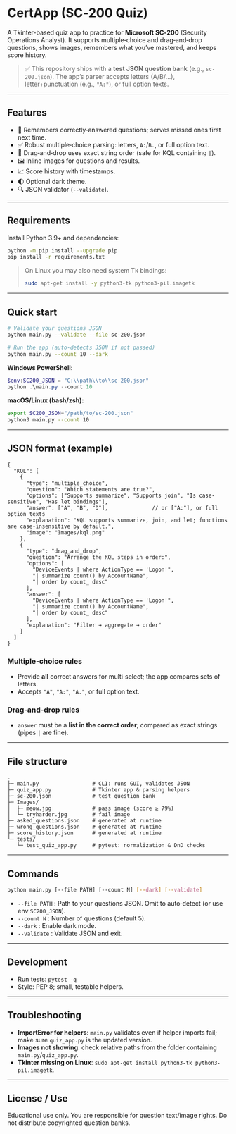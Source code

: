 # CertApp (SC‑200 Quiz)

A Tkinter-based quiz app to practice for **Microsoft SC‑200** (Security Operations Analyst). It supports multiple‑choice and drag‑and‑drop questions, shows images, remembers what you’ve mastered, and keeps score history.

> ✅ This repository ships with a **test JSON question bank** (e.g., `sc-200.json`). The app’s parser accepts letters (A/B/…), letter+punctuation (e.g., `"A:"`), or full option texts.

---

## Features

- 🧠 Remembers correctly‑answered questions; serves missed ones first next time.
- ✅ Robust multiple‑choice parsing: letters, `A:`/`B.`, or full option text.
- 📎 Drag‑and‑drop uses exact string order (safe for KQL containing `|`).
- 🖼️ Inline images for questions and results.
- 📈 Score history with timestamps.
- 🌓 Optional dark theme.
- 🔍 JSON validator (`--validate`).

---

## Requirements

Install Python 3.9+ and dependencies:

```bash
python -m pip install --upgrade pip
pip install -r requirements.txt
```

> On Linux you may also need system Tk bindings:
>
> ```bash
> sudo apt-get install -y python3-tk python3-pil.imagetk
> ```

---

## Quick start

```bash
# Validate your questions JSON
python main.py --validate --file sc-200.json

# Run the app (auto-detects JSON if not passed)
python main.py --count 10 --dark
```

**Windows PowerShell:**

```powershell
$env:SC200_JSON = "C:\\path\\to\\sc-200.json"
python .\main.py --count 10
```

**macOS/Linux (bash/zsh):**

```bash
export SC200_JSON="/path/to/sc-200.json"
python3 main.py --count 10
```

---

## JSON format (example)

```jsonc
{
  "KQL": [
    {
      "type": "multiple_choice",
      "question": "Which statements are true?",
      "options": ["Supports summarize", "Supports join", "Is case-sensitive", "Has let bindings"],
      "answer": ["A", "B", "D"],              // or ["A:"], or full option texts
      "explanation": "KQL supports summarize, join, and let; functions are case-insensitive by default.",
      "image": "Images/kql.png"
    },
    {
      "type": "drag_and_drop",
      "question": "Arrange the KQL steps in order:",
      "options": [
        "DeviceEvents | where ActionType == 'Logon'",
        "| summarize count() by AccountName",
        "| order by count_ desc"
      ],
      "answer": [
        "DeviceEvents | where ActionType == 'Logon'",
        "| summarize count() by AccountName",
        "| order by count_ desc"
      ],
      "explanation": "Filter → aggregate → order"
    }
  ]
}
```

### Multiple‑choice rules

- Provide **all** correct answers for multi‑select; the app compares sets of letters.
- Accepts `"A"`, `"A:"`, `"A."`, or full option text.

### Drag‑and‑drop rules

- `answer` must be a **list in the correct order**; compared as exact strings (pipes `|` are fine).

---

## File structure

```
.
├─ main.py                 # CLI: runs GUI, validates JSON
├─ quiz_app.py             # Tkinter app & parsing helpers
├─ sc-200.json             # test question bank
├─ Images/
│  ├─ meow.jpg             # pass image (score ≥ 79%)
│  └─ tryharder.jpg        # fail image
├─ asked_questions.json    # generated at runtime
├─ wrong_questions.json    # generated at runtime
├─ score_history.json      # generated at runtime
└─ tests/
   └─ test_quiz_app.py     # pytest: normalization & DnD checks
```

---

## Commands

```bash
python main.py [--file PATH] [--count N] [--dark] [--validate]
```

- `--file PATH`  : Path to your questions JSON. Omit to auto‑detect (or use env `SC200_JSON`).
- `--count N`    : Number of questions (default 5).
- `--dark`       : Enable dark mode.
- `--validate`   : Validate JSON and exit.

---

## Development

- Run tests: `pytest -q`
- Style: PEP 8; small, testable helpers.

---

## Troubleshooting

- **ImportError for helpers**: `main.py` validates even if helper imports fail; make sure `quiz_app.py` is the updated version.
- **Images not showing**: check relative paths from the folder containing `main.py`/`quiz_app.py`.
- **Tkinter missing on Linux**: `sudo apt-get install python3-tk python3-pil.imagetk`.

---

## License / Use

Educational use only. You are responsible for question text/image rights. Do not distribute copyrighted question banks.

